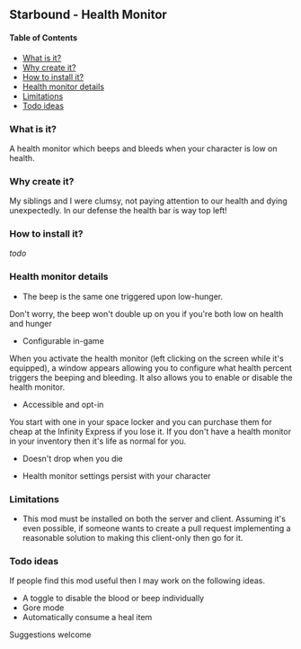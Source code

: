 ## Starbound - Health Monitor
<!-- START doctoc generated TOC please keep comment here to allow auto update -->
<!-- DON'T EDIT THIS SECTION, INSTEAD RE-RUN doctoc TO UPDATE -->
#### Table of Contents
- [What is it?](#what-is-it)
- [Why create it?](#why-create-it)
- [How to install it?](#how-to-install-it)
- [Health monitor details](#health-monitor-details)
- [Limitations](#limitations)
- [Todo ideas](#todo-ideas)

<!-- END doctoc generated TOC please keep comment here to allow auto update -->

### What is it?
A health monitor which beeps and bleeds when your character is low on health.


### Why create it?
My siblings and I were clumsy, not paying attention to our health and dying
unexpectedly.  In our defense the health bar is way top left!


### How to install it?
*todo*


### Health monitor details

- The beep is the same one triggered upon low-hunger.

Don't worry, the beep won't double up on you if you're both low on health
and hunger

- Configurable in-game

When you activate the health monitor (left clicking on the screen while it's
equipped), a window appears allowing you to configure what health percent
triggers the beeping and bleeding.  It also allows you to enable or disable the
health monitor.


- Accessible and opt-in

You start with one in your space locker and you can purchase them for cheap at
the Infinity Express if you lose it.  If you don't have a health monitor in your
inventory then it's life as normal for you.


- Doesn't drop when you die


- Health monitor settings persist with your character


### Limitations

- This mod must be installed on both the server and client.
Assuming it's even possible, if someone wants to create a pull request
implementing a reasonable solution to making this client-only then go for it.


### Todo ideas
If people find this mod useful then I may work on the following ideas.

- A toggle to disable the blood or beep individually
- Gore mode
- Automatically consume a heal item

Suggestions welcome
